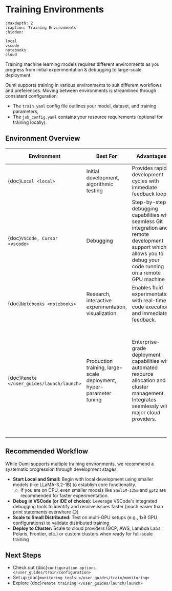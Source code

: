 # Training Environments

```{toctree}
:maxdepth: 2
:caption: Training Environments
:hidden:

local
vscode
notebooks
cloud
```

Training machine learning models requires different environments as you progress from initial experimentation & debugging to large-scale deployment.

Oumi supports training in various environments to suit different workflows and preferences. Moving between environments is streamlined through consistent configuration:
-  The `train.yaml` config file outlines your model, dataset, and training parameters,
-  The `job_config.yaml` contains your resource requirements (optional for training locally).



## Environment Overview

| Environment | Best For | Advantages | Resource Scale | Setup Complexity |
|------------|----------|--------------|----------------|------------------|
| {doc}`Local <local>` | Initial development, algorithmic testing | Provides rapid development cycles with immediate feedback loops | CPU only, Single GPU, Multi-GPU (1-8) | 🟢 Easy:<br>Python + GPU drivers |
| {doc}`VSCode, Cursor <vscode>` | Debugging | Step-by-step debugging capabilities with seamless Git integration and remote development support which allows you to debug your code running on a remote GPU machine| CPU only, Single GPU, Multi-GPU (1-8) | 🟡 Moderate:<br>IDE setup + extensions |
| {doc}`Notebooks <notebooks>` | Research, interactive experimentation, visualization | Enables fluid experimentation with real-time code execution and immediate feedback. | CPU only, Single GPU, Multi-GPU (1-8) | 🟢 Easy:<br>Jupyter setup |
| {doc}`Remote </user_guides/launch/launch>` | Production training, large-scale deployment, hyper-parameter tuning | Enterprise-grade deployment capabilities with automated resource allocation and cluster management. Integrates seamlessly with major cloud providers. | Multi-node deployments (16+ GPUs)<br>Frontier-scale (1000+ GPUs) | Scales with size:<br> 🟡 Moderate: Single node (1-8 GPUs)<br> 🔴 Complex: Multi-node (16-64 GPUs)<br> 🔴 Advanced: Large cluster (64+ GPUs) |


## Recommended Workflow
While Oumi supports multiple training environments, we recommend a systematic progression through development stages:

- **Start Local and Small:** Begin with local development using smaller models (like LLaMA-3.2-1B) to establish core functionality.
    - If you are on CPU, even smaller models like `SmolLM-135m` and `gpt2` are recommended for faster experimentation.
- **Debug in VSCode (or IDE of choice):** Leverage VSCode's integrated debugging tools to identify and resolve issues faster (much easier than print statements everwhere 😉)
- **Scale to Small Distributed:** Test on multi-GPU setups (e.g., 1x8 GPU configurations) to validate distributed training
- **Deploy to Cluster:** Scale to cloud providers (GCP, AWS, Lambda Labs, Polaris, Frontier, etc.) or custom clusters when ready for full-scale training

## Next Steps

- Check out {doc}`configuration options </user_guides/train/configuration>`
- Set up {doc}`monitoring tools </user_guides/train/monitoring>`
- Explore {doc}`remote training </user_guides/launch/launch>`
